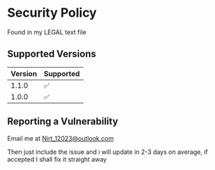 # Security Policy

Found in my LEGAL text file

## Supported Versions


| Version | Supported          |
| ------- | ------------------ |
| 1.1.0   | :white_check_mark: |
| 1.0.0   | :white_check_mark: |

## Reporting a Vulnerability

Email me at Nirt_12023@outlook.com

Then just include the issue and i will update in 2-3 days on average, if accepted I shall fix it straight away
